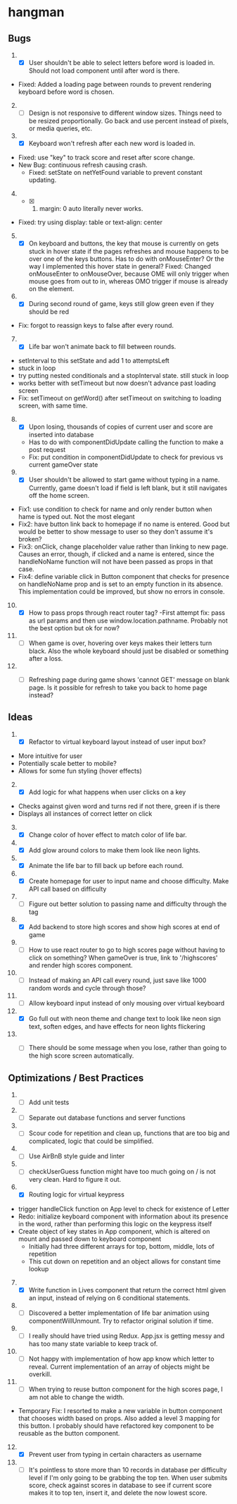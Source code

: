 # hangman

## Bugs
1. - [x] User shouldn't be able to select letters before word is loaded in. Should not load component until after word is there.
  - Fixed: Added a loading page between rounds to prevent rendering keyboard before word is chosen.

2. - [ ] Design is not responsive to different window sizes. Things need to be resized proportionally. Go back and use percent instead of pixels, or media queries, etc.

3. - [x] Keyboard won't refresh after each new word is loaded in.
  - Fixed: use "key" to track score and reset after score change.
  - New Bug: continuous refresh causing crash.
    - Fixed: setState on netYetFound variable to prevent constant updating.

4. - [x] 1. margin: 0 auto literally never works.
  - Fixed: try using display: table or text-align: center

5. - [x] On keyboard and buttons, the key that mouse is currently on gets stuck in hover state if the pages refreshes and mouse happens to be over one of the keys buttons. Has to do with onMouseEnter? Or the way I implemented this hover state in general?
  Fixed: Changed onMouseEnter to onMouseOver, because OME will only trigger when mouse goes from out to in, whereas OMO trigger if mouse is already on the element.

6. - [x] During second round of game, keys still glow green even if they should be red
  - Fix: forgot to reassign keys to false after every round.

7. - [x] Life bar won't animate back to fill between rounds.
  - setInterval to this setState and add 1 to attemptsLeft
  - stuck in loop
  - try putting nested conditionals and a stopInterval state. still stuck in loop
  - works better with setTimeout but now doesn't advance past loading screen
  - Fix: setTimeout on getWord() after setTimeout on switching to loading screen, with same time.

8. - [x] Upon losing, thousands of copies of current user and score are inserted into database
    - Has to do with componentDidUpdate calling the function to make a post request
    - Fix: put condition in componentDidUpdate to check for previous vs current gameOver state  

9. - [x] User shouldn't be allowed to start game without typing in a name. Currently, game doesn't load if field is left blank, but it still navigates off the home screen.
  - Fix1: use condition to check for name and only render button when hame is typed out. Not the most elegant
  - Fix2: have button link back to homepage if no name is entered. Good but would be better to show message to user so they don't assume it's broken?
  - Fix3: onClick, change placeholder value rather than linking to new page. Causes an error, though, if clicked and a name is entered, since the handleNoName function will not have been passed as props in that case. 
  - Fix4: define variable click in Button component that checks for presence on handleNoName prop and is set to an empty function in its absence. This implementation could be improved, but show no errors in console.

10. - [x] How to pass props through react router <Link> tag?
  -First attempt fix: pass as url params and then use window.location.pathname. Probably not the best option but ok for now?

11. - [ ] When game is over, hovering over keys makes their letters turn black. Also the whole keyboard should just be disabled or something after a loss.

12. - [ ] Refreshing page during game shows 'cannot GET' message on blank page. Is it possible for refresh to take you back to home page instead?



## Ideas
1. - [x] Refactor to virtual keyboard layout instead of user input box?
  - More intuitive for user
  - Potentially scale better to mobile?
  - Allows for some fun styling (hover effects)

2. - [x] Add logic for what happens when user clicks on a key
  - Checks against given word and turns red if not there, green if is there
  - Displays all instances of correct letter on click

3. - [x] Change color of hover effect to match color of life bar.

4. - [x] Add glow around colors to make them look like neon lights.

5. - [x] Animate the life bar to fill back up before each round.

6. - [x] Create homepage for user to input name and choose difficulty. Make API call based on difficulty

7. - [ ] Figure out better solution to passing name and difficulty through the <Link> tag

8. - [x] Add backend to store high scores and show high scores at end of game

9. - [ ] How to use react router <Link> to go to high scores page without having to click on something? When gameOver is true, link to '/highscores' and render high scores component.

10. - [ ] Instead of making an API call every round, just save like 1000 random words and cycle through those?

11. - [ ] Allow keyboard input instead of only mousing over virtual keyboard

12. - [x] Go full out with neon theme and change text to look like neon sign text, soften edges, and have effects for neon lights flickering

13. - [ ] There should be some message when you lose, rather than going to the high score screen automatically.  




## Optimizations / Best Practices
1. - [ ] Add unit tests

2. - [ ] Separate out database functions and server functions

3. - [ ] Scour code for repetition and clean up, functions that are too big and complicated, logic that could be simplified.

4. - [ ] Use AirBnB style guide and linter

5. - [ ] checkUserGuess function might have too much going on / is not very clean. Hard to figure it out.

6. - [x] Routing logic for virtual keypress
  - trigger handleClick function on App level to check for existence of Letter
  - Redo: initialize keyboard component with information about its presence in the word, rather than performing this logic on the keypress itself
  - Create object of key states in App component, which is altered on mount and passed down to keyboard component
    - Initially had three different arrays for top, bottom, middle, lots of repetition
    - This cut down on repetition and an object allows for constant time lookup

7. - [x] Write function in Lives component that return the correct html given an input, instead of relying on 6 conditional statements.

8. - [ ] Discovered a better implementation of life bar animation using componentWillUnmount. Try to refactor original solution if time.

9. - [ ] I really should have tried using Redux. App.jsx is getting messy and has too many state variable to keep track of.

10. - [ ] Not happy with implementation of how app know which letter to reveal. Current implementation of an array of objects might be overkill.

11. - [ ] When trying to reuse button component for the high scores page, I am not able to change the width.
  - Temporary Fix: I resorted to make a new variable in button component that chooses width based on props. Also added a level 3 mapping for this button. I probably should have refactored key component to be reusable as the button component.

12. - [x] Prevent user from typing in certain characters as username

13. - [ ] It's pointless to store more than 10 records in database per difficulty level if I'm only going to be grabbing the top ten. When user submits score, check against scores in database to see if current score makes it to top ten, insert it, and delete the now lowest score.
